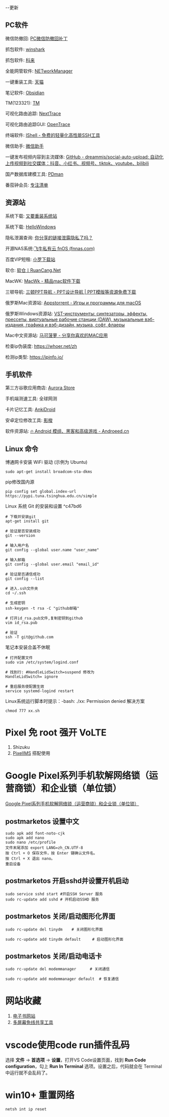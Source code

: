--更新
## PC软件
微信防撤回: [PC微信防撤回补丁]( https://github.com/huiyadanli/RevokeMsgPatcher )

抓包软件: [winshark](https://www.wireshark.org/)

抓包软件: [ 科来](https://www.colasoft.com.cn/)

全能网管软件: [NETworkManager](https://github.com/BornToBeRoot/NETworkManager)

一键重装工具:  [天猫](http://down.bfxitong.com/sqpe/tm.exe)

笔记软件: [Obsidian ](https://obsidian.md/)

TM(123321): [TM](http://down.bfxitong.com/sqpe/tm.exe)

可视化路由追踪: [NextTrace](https://github.com/nxtrace/NTrace-core)

可视化路由追踪GUI: [OpenTrace](https://github.com/Archeb/opentrace)

终端软件: [IShell - 免费的轻量化高性能SSH工具](https://www.ishell.cc/)

微信助手: [微信助手](http://wechat.fuyue.xyz/)

一键发布视频内容到主流媒体: [GitHub - dreammis/social-auto-upload: 自动化上传视频到社交媒体：抖音、小红书、视频号、tiktok、youtube、bilibili](https://github.com/dreammis/social-auto-upload)

国产数据库建模工具: [PDman](http://www.pdman.cn/)

番茄钟会员: [专注清单](https://www.focustodo.cn/)


## 资源站

系统下载: [又要重装系统站](https://yyczxt.com/)

系统下载: [HelloWindows](https://hellowindows.cn/)

隐私泄漏查询: [你分享的链接泄露隐私了吗？](https://uid.ejfkdev.com/)

开源NAS系统:[飞牛私有云 fnOS (fnnas.com)](https://www.fnnas.com/)

百度VIP短租: [小罗下载站](hezuvip.com)

软仓: [软仓丨RuanCang.Net](https://ruancang.net/)

MacWK: [MacWk - 精品mac软件下载](https://macwk.cn/)

三顿导航: [三顿PPT导航 - PPT设计导航 | PPT模版等资源免费下载](https://www.sandunppt.com/)

俄罗斯Mac资源站: [Appstorrent - Игры и программы для macOS](https://appstorrent.ru/)

俄罗斯Windows资源站: [VST-инструменты: синтезаторы, эффекты, прессеты, виртуальные рабочие станции (DAW), музыкальные вэб-издания, графика и вэб-дизайн, музыка, софт, флаеры](https://positiverecords.ru/)

Mac中文资源站: [马可菠萝 - 分享你喜欢的MAC应用](https://www.macbl.com/)

检查ip伪装度: https://whoer.net/zh

检测ip类型: https://ipinfo.io/



## 手机软件
第三方谷歌应用商店: [Aurora Store](https://auroraoss.com/)

手机端测速工具: 全球网测

卡片记忆工具: [AnkiDroid](https://ankiweb.net/decks)

安卓定位修改工具: [影梭](https://github.com/ZCShou/GoGoGo)

软件资源站: [🔥 Android 模组、黑客和高级游戏 - Androeed.cn](https://androeed.cn/)



## Linux 命令

博通网卡安装 WiFi 驱动 (示例为 Ubuntu)
```shell
sudo apt-get install broadcom-sta-dkms
```

pip修改国内源
```shell
pip config set global.index-url https://pypi.tuna.tsinghua.edu.cn/simple
```

Linux 系统 Git 的安装和设置 ^c47bd6
```shell
# 下载并安装git
apt-get install git

# 验证是否安装成功
git --version

# 输入用户名
git config --global user.name "user_name"

# 输入邮箱
git config --global user.email "email_id"

# 验证是否通信成功
git config --list

# 进入.ssh文件夹
cd ~/.ssh

# 生成密钥
ssh-keygen -t rsa -C "github邮箱"

# 打开id_rsa.pub文件,复制密钥到github
vim id_rsa.pub

# 验证
ssh -T git@github.com

```

笔记本安装合盖不休眠
```shell
# 打开配置文件
sudo vim /etc/system/logind.conf

# 找到行: #HandleLidSwitch=suspend 修改为
HandleLidSwitch= ignore

# 重启服务使配置生效
service systemd-logind restart
```

Linux系统运行脚本时提示：-bash: ./xx: Permission denied 解决方案
```shell
chmod 777 xx.sh
```
# Pixel 免 root 强开 VoLTE
1. Shizuku
2. [PixelIMS](https://github.com/kyujin-cho/pixel-volte-patch/blob/main/README.en.md) 搭配使用 


# Google Pixel系列手机软解网络锁（运营商锁）和企业锁（单位锁）
[Google Pixel系列手机软解网络锁（运营商锁）和企业锁（单位锁）](https://colasdad.top/blog/page/1/google-pixelxi-lie-shou-ji-ruan-jie-wang-luo-suo-yun-ying-shang-suo-he-qi-ye-suo-dan-wei-suo/)

## postmarketos 设置中文
```shell
sudo apk add font-noto-cjk  
sudo apk add nano  
sudo nano /etc/profile  
文件末尾添加 export LANG=zh_CN.UTF-8  
按 Ctrl + O 保存文件，按 Enter 键确认文件名。  
按 Ctrl + X 退出 nano。  
重启设备
```

## postmarketos 开启sshd并设置开机启动
```shell
sudo service sshd start #开启SSH Server 服务 
sudo rc-update add sshd # 开机启动SSHD 服务
```

## postmarketos 关闭/启动图形化界面
```shell
sudo rc-update del tinydm    # 关闭图形化界面

sudo rc-update add tinydm default     # 启动图形化界面
```

## postmarketos 关闭/启动电话卡 
```shell
sudo rc-update del modemmanager      # 关闭通信

sudo rc-update add modemmanager default  # 恢复通信
```
# 网站收藏

1. [电子书网站](https://book.tstrs.me/)
2. [多屏幕免线共享工具]( https://github.com/pavlobu/deskreen)



# vscode使用code run插件乱码
选择 **文件** -> **首选项** -> **设置**，打开VS Code设置页面，找到 **Run Code configuration**，勾上 **Run In Terminal** 选项。设置之后，代码就会在 Terminal 中运行就不会乱码了。

# win10+ 重置网络 
```shell
netsh int ip reset
```